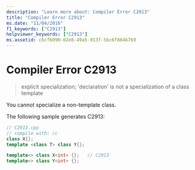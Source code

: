 ```yaml
---
description: "Learn more about: Compiler Error C2913"
title: "Compiler Error C2913"
ms.date: "11/04/2016"
f1_keywords: ["C2913"]
helpviewer_keywords: ["C2913"]
ms.assetid: c6cf6090-02e8-49a5-913f-5bc6f864b769
---
```

# Compiler Error C2913

> explicit specialization; 'declaration' is not a specialization of a class template

You cannot specialize a non-template class.

The following sample generates C2913:

```cpp
// C2913.cpp
// compile with: /c
class X{};
template <class T> class Y{};

template<> class X<int> {};   // C2913
template<> class Y<int> {};
```

